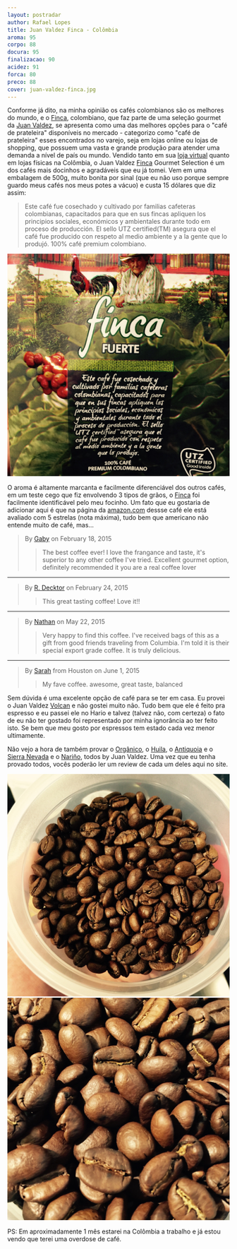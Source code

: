 ```yaml
---
layout: postradar
author: Rafael Lopes
title: Juan Valdez Finca - Colômbia
aroma: 95
corpo: 88
docura: 95
finalizacao: 90
acidez: 91
forca: 80
preco: 88
cover: juan-valdez-finca.jpg
---
```


Conforme já dito, na minha opinião os cafés colombianos são os melhores do mundo, e o [Finca], colombiano, que faz parte de uma seleção gourmet da [Juan Valdez], se apresenta como uma das melhores opções para o "café de prateleira" disponíveis no mercado - categorizo como "café de prateleira" esses encontrados no varejo, seja em lojas online ou lojas de shopping, que possuem uma vasta e grande produção para atender uma demanda a nível de país ou mundo. Vendido tanto em sua [loja virtual][Juan Valdez] quanto em lojas físicas na Colômbia, o Juan Valdez [Finca] Gourmet Selection é um dos cafés mais docinhos e agradáveis que eu já tomei. Vem em uma embalagem de 500g, muito bonita por sinal (que eu não uso porque sempre guardo meus cafés nos meus potes a vácuo) e custa 15 dólares que diz assim:

> Este café fue cosechado y cultivado por familias cafeteras colombianas, capacitados para que en sus fincas apliquen los principios sociales, económicos y ambientales durante todo em proceso de producción. El sello UTZ certified(TM) asegura que el café fue producido con respeto al medio ambiente y a la gente que lo produjó. 100% café premium colombiano.

![Image](/media/juan-valdez-finca-3.jpg)

O aroma é altamente marcanta e facilmente diferenciável dos outros cafés, em um teste cego que fiz envolvendo 3 tipos de grãos, o [Finca] foi facilmente identificável pelo meu focinho. Um fato que eu gostaria de adicionar aqui é que na página da [amazon.com] dessse café ele está avaliado com 5 estrelas (nota máxima), tudo bem que americano não entende muito de café, mas...

> By [Gaby](http://www.amazon.com/gp/pdp/profile/A12OB10E5L01V0/ref=cm_cr_dp_pdp) on February 18, 2015
>> The best coffee ever! I love the frangance and taste, it's superior to any other coffee I've tried. Excellent gourmet option, definitely recommended it you are a real coffee lover

---

> By [R. Decktor](http://www.amazon.com/gp/pdp/profile/A3JP6QJKXVXWS7/ref=cm_cr_dp_pdp) on February 24, 2015
>> This great tasting coffee! Love it!!

---

> By [Nathan](http://www.amazon.com/gp/pdp/profile/A16H58N1JGVS5Z/ref=cm_cr_dp_pdp) on May 22, 2015
>> Very happy to find this coffee. I've received bags of this as a gift from good friends traveling from Columbia. I'm told it is their special export grade coffee. It is truly delicious.

---

> By [Sarah](http://www.amazon.com/gp/pdp/profile/AYK7WWZKMVQQV/ref=cm_cr_dp_pdp) from Houston on June 1, 2015
>> My fave coffee. awesome, great taste, balanced

Sem dúvida é uma excelente opção de café para se ter em casa. Eu provei o Juan Valdez [Volcan] e não gostei muito não. Tudo bem que ele é feito pra espresso e eu passei ele no Hario e talvez (talvez não, com certeza) o fato de eu não ter gostado foi representado por minha ignorância ao ter feito isto. Se bem que meu gosto por espressos tem estado cada vez menor ultimamente.

Não vejo a hora de também provar o [Orgânico], o [Huila], o [Antiquoia] e o [Sierra Nevada] e o [Nariño], todos by Juan Valdez. Uma vez que eu tenha provado todos, vocês poderão ler um review de cada um deles aqui no site.

![Image](/media/juan-valdez-finca-1.jpg)
![Image](/media/juan-valdez-finca-2.jpg)

PS: Em aproximadamente 1 mês estarei na Colômbia a trabalho e já estou vendo que terei uma overdose de café.

[Nariño]: http://www.juanvaldezcafestore.com/product/narino-coffee-whole-bean-500-gr17-oz
[Sierra Nevada]: http://www.juanvaldezcafestore.com/product/sierra-nevada-coffee-whole-bean-500-gr17-oz
[Antiquoia]: http://www.juanvaldezcafestore.com/product/antioquia-coffee-whole-bean
[Orgânico]: http://www.juanvaldezcafestore.com/product/organic-coffee-whole-bean
[Huila]: http://www.juanvaldezcafestore.com/product/huila-coffee-whole-bean
[Finca]: http://www.juanvaldezcafestore.com/product/finca-coffee-whole-bean
[Juan Valdez]: http://www.juanvaldezcafestore.com/
[amazon.com]: http://www.amazon.com/Juan-Valdez-Finca-Coffee-Whole/dp/B00LPOGGV2
[Volcan]: http://www.juanvaldezcafestore.com/product/volcan-coffee-ground